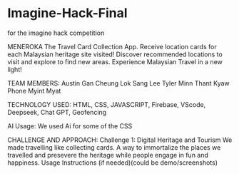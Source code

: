 # Imagine-Hack-Final
for the imagine hack competition

MENEROKA The Travel Card Collection App. Receive location cards for each Malaysian heritage site visited! Discover recommended locations to visit and explore to find new areas. Experience Malaysian Travel in a new light!

TEAM MEMBERS: Austin Gan Cheung Lok Sang Lee Tyler Minn Thant Kyaw Phone Myint Myat

TECHNOLOGY USED: HTML, CSS, JAVASCRIPT, Firebase, VScode, Deepseek, Chat GPT, Geofencing

AI Usage: We used Ai for some of the CSS

CHALLENGE AND APPROACH: Challenge 1: Digital Heritage and Tourism
We made travelling like collecting cards. A way to immortalize the places we travelled and presevere the heritage while people engage in fun and happiness.
Usage Instructions (if needed)(could be demo/screenshots)
